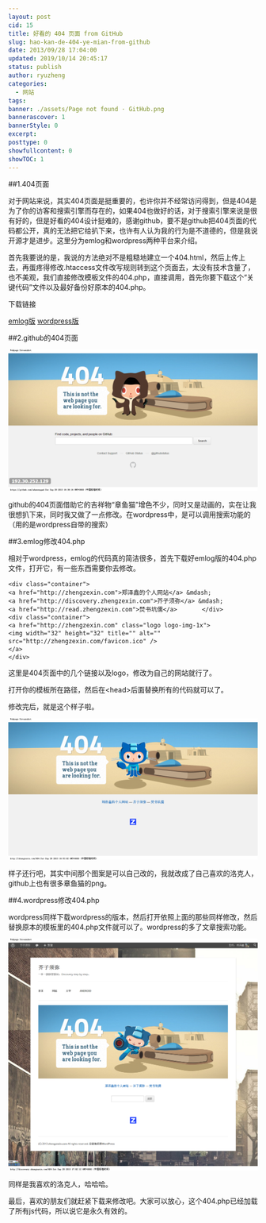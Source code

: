 ```yaml
---
layout: post
cid: 15
title: 好看的 404 页面 from GitHub
slug: hao-kan-de-404-ye-mian-from-github
date: 2013/09/28 17:04:00
updated: 2019/10/14 20:45:17
status: publish
author: ryuzheng
categories: 
  - 网站
tags: 
banner: ./assets/Page not found · GitHub.png
bannerascover: 1
bannerStyle: 0
excerpt: 
posttype: 0
showfullcontent: 0
showTOC: 1
---
```



##1.404页面

对于网站来说，其实404页面是挺重要的，也许你并不经常访问得到，但是404是为了你的访客和搜索引擎而存在的，如果404也做好的话，对于搜索引擎来说是很有好的，但是好看的404设计挺难的，感谢github，要不是github把404页面的代码都公开，真的无法把它给扒下来，也许有人认为我的行为是不道德的，但是我说开源才是进步。这里分为emlog和wordpress两种平台来介绍。

首先我要说的是，我说的方法绝对不是粗糙地建立一个404.html，然后上传上去，再蛋疼得修改.htaccess文件改写规则转到这个页面去，太没有技术含量了，也不美观，我们直接修改模板文件的404.php，直接调用，首先你要下载这个&ldquo;关键代码&rdquo;文件以及最好备份好原本的404.php。

下载链接

[emlog版](https://gist.github.com/ryuzheng/0e047551cd9487ed965329d64f06f681) 
[wordpress版](https://gist.github.com/ryuzheng/eb8ea8d86b8fbc13bbd802291b9a054d)

##2.github的404页面

![github的404页面](./assets/Page%20not%20found%20·%20GitHub.png)

github的404页面借助它的吉祥物&ldquo;章鱼猫&rdquo;增色不少，同时又是动画的，实在让我很想扒下来，同时我又做了一点修改。在wordpress中，是可以调用搜索功能的（用的是wordpress自带的搜索）

##3.emlog修改404.php

相对于wordpress，emlog的代码真的简洁很多，首先下载好emlog版的404.php文件，打开它，有一些东西需要你去修改。

    <div class="container">         
    <a href="http://zhengzexin.com">郑泽鑫的个人网站</a> &mdash;         
    <a href="http://discovery.zhengzexin.com">芥子须弥</a> &mdash;         
    <a href="http://read.zhengzexin.com">焚书坑儒</a>       </div>       
    <div class="container">       
    <a href="http://zhengzexin.com" class="logo logo-img-1x">         
    <img width="32" height="32" title="" alt="" src="http://zhengzexin.com/favicon.ico" />       
    </a>       
    </div> 

这里是404页面中的几个链接以及logo，修改为自己的网站就行了。

打开你的模板所在路径，然后在&lt;head&gt;后面替换所有的代码就可以了。

修改完后，就是这个样子啦。

![emlog的404页面](./assets/Page%20not%20found%20·%20zhengzexin.com.png)

样子还行吧，其实中间那个图案是可以自己改的，我就改成了自己喜欢的洛克人，github上也有很多章鱼猫的png。

##4.wordpress修改404.php

wordpress同样下载wordpress的版本，然后打开依照上面的那些同样修改，然后替换原本的模板里的404.php文件就可以了。wordpress的多了文章搜索功能。

![wordpress的404页面](./assets/未找到页面%20%20%20芥子须弥.png)

同样是我喜欢的洛克人，哈哈哈。

最后，喜欢的朋友们就赶紧下载来修改吧。大家可以放心，这个404.php已经加载了所有js代码，所以说它是永久有效的。